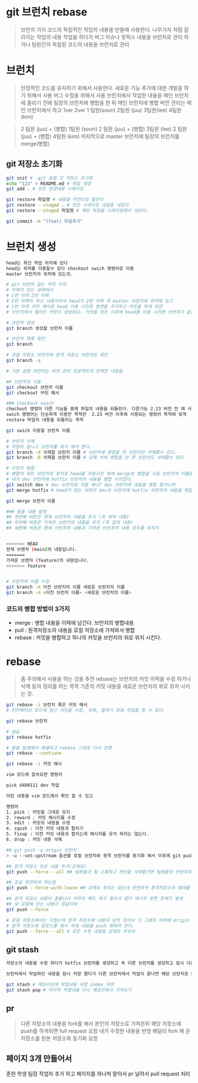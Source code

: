 # git 브런치 rebase

> 브런치 가지
> 코드의 독립적인 작업의 내용을 만들때 사용한다.
> 나무가지 처럼 갈라지는 작업의 내용
> 작업을 하다가 버그 이슈나 핫픽스 내용을 브런치로 관리 하거나 팀원간의 독립된 코드의 내용을 브런치로 관리

# 브런치
> 안정적인 코드를 유지하기 위해서 사용한다.
> 새로운 기능 추가에 대한 개발을 하기 위해서 사용
> 버그 수정을 위해서 사용
> 브런치에서 작업한 내용을 메인 브런치에 올리기 전에 팀장의 브런치에 병합을 한 뒤 메인 브런치에 병합
> 버전 관리는 메인 브런치에서 하고 1ver 2ver
> 1 팀원(soon) 2팀원 (juu) 3팀원(lee) 4팀원(kim)

> 2 팀원 (juu) + (병합) 1팀원 (soon)
> 2 팀원 (juu) + (병합) 3팀원 (lee)
> 2 팀원 (juu) + (병합) 4팀원 (kim)
> 마지막으로 master 브런치에 팀장의 브런치를 merge(병합)

## git 저장소 초기화 
```sh
git init # .git 로컬 깃 저장소 초기화
echo "123" > README.md # 파일 생성
git add . # 모든 변경내용 스테이징

git restore 파일명 # 내용을 이전으로 돌린다
git restore --staged . # 모든 스테이징 내용을 내린다.
git restore --staged 파일명 # 해당 파일을 스테이징에서 내린다.

git commit -m "[feat] 파일추가"
```

# 브런치 생성
```sh
head는 최신 작업 위치해 있다
head는 위치를 이동할수 있다 checkout swich 명령어로 이동
master 브런치의 위치에 있는것.

# git 브런치 없는 커밋 주의
# 이력이 있는 상태에서
# 1번 이력 2번 이력
# 2번 이력이 최신 내용이라서 head가 2번 이력 즉 master 브런치에 위치해 있고
# 1번 이력 커밋 해시로 head 이동 시킨후 변경을 추가하고 커밋을 하게 되면
# 브런치에서 떨어진 커밋이 생성된다. 커밋을 만든 이후에 head를 이동 시키면 브런치가 없는 커밋은 사라진다. 

# 브런치 생성
git branch 생성할 브런치 이름

# 브런치 목록 확인
git branch

# 로컬 저장소 브런치와 원격 저장소 브런치도 확인
git branch -a

# 기본 설정 브런치는 버전 관리 프로젝트의 완벽한 내용을

## 브런치의 이동
git checkout 브런치 이름
git checkout 커밋 해시

### checkout swich 
chechout 명령어 다른 기능들 중에 파일의 내용을 되돌린다. 다른기능 2.23 버전 전 에 사용했던 명령어
swich 명령어는 단순하게 이동만 목적만  2.23 버전 이후에 사용되는 명령어 목적에 맞게
restore 파일의 내용을 되돌리는 목적

git swich 이동할 브런치 이름

# 브런치 삭제
# 작업이 끝나고 브런치를 제거 해야 한다.
git branch -d 삭제할 브런치 이름 # 브런치에 병합을 한 브런치만 삭제할수 있다.
git branch -D 삭제할 브런치 이름 # 강제 삭제 병합을 안 한 브런치도 삭제할수 있다.

# 브런치 병합
# 병합이 되는 브런치의 위치로 head를 이동시킨 후에 merge로 병합을 시킬 브런치의 이름을 작성해서 내용을 가져온다
# 내가 dev 브런치에 hotfix 브런치의 내용을 병합 시키겠다.
git switch dev # dev 브런치로 이동 왜냐? dev 브런치에 내용을 병합 할거니까
git merge hotfix # head가 있는 브런치 dev의 브런치에 hotfix 브런치의 내용을 병합한다. 병합한 커밋 내용을 작성하면서 병합한다.

git merge 브런치 이름

### 충돌 내용 발생
## 첫번째 버튼은 현재 브런치의 내용을 유지 (즉 위의 내용)
## 두번째 버튼은 가져온 브런치의 내용을 유지 (즉 밑의 내용)
## 세번째 버튼은 현재 브런치의 내용과 가져온 브런치의 내용 모두를 유지지


<<<<<<< HEAD
현재 브랜치 (main)의 내용입니다.
=======
가져온 브랜치 (feature)의 내용입니다.
>>>>>>> feature


# 브런치의 이름 수정
git branch -m 이전 브런치의 이름 새로운 브런치의 이름
git branch -m <이전 브런치 이름> <새로운 브런치의 이름>

```

### 코드의 병합 방법이 3가지
- merge : 병합 내용을 이력에 남긴다. 브런치의 병합내용
- pull : 원격저장소의 내용을 로컬 저장소에 가져와서 병합
- rebase : 커밋을 병합하고 하나의 커밋을 브런치의 위로 위치 시킨다.

# rebase 
> 좀 주의해서 사용을 하는 것을 추천
> rebase는 브런치의 커밋 이력을 수정 하거나 삭제 등의 정리를 하는 목적 기존의 커밋 내용을 새로운 브런치의 위로 위치 시키는 것. 

```sh
git rebase -i 브런치 혹은 커밋 해서
# 인터렉티브 모드에 접근 커밋을 수정, 삭제, 합치기 등등 작업을 할 수 있다.

git rebase 브런치

# 실습
git rebase hotfix

# 충돌 발생해서 해결하고 rebase 그대로 다시 진행
git rebase --contiune

git rebase -i 커밋 해시

vim 모드에 접속되면 명령어

pick d480111 dev 작업

이런 내용을 vim 모드에서 확인 할 수 있고

명령어
1. pick : 커밋을 그대로 유지
2. reward : 커밋 메시지를 수정
3. edit : 커밋의 내용을 수정
4. sqush : 이전 커밋 내용과 합치기
5. fixup : 이전 커밋 내용과 합치는데 메시지를 유지 하지는 않는다.
6. drop : 커밋 내용 삭제

## git push -u origin 브런치
> -u --set-upstream 옵션을 로컬 브런치와 원격 브런치를 동기화 해서 이후에 git push 이랑 git pull을 할때 자동으로 원격 브런치를 추적한다.

## 원격 저장소 모든 내용 추가(강제로)
git push --force --all ## 팀원들과 잘 소통하고 커밋을 삭제할거면 팀원들의 브런치의 내용도 한번 모두 pull 받고 

## 조금 안전하게 하는법
git push --force-with-lease ## 강제로 푸쉬는 맞는데 안전하게 원격저장소의 형태를 확인하고 충돌 방지로 안전하게 업로드

## 원격 저장소 내용이 충돌나서 아무리 해도 복구 할수가 없다 예기치 못한 문제가 발생
## 내 로컬에 있는 내용이 정답이야
git push --force

# 로컬 저장소에서는 지웠는데 원격 저장소에 내용이 남아 있어서 깃 그래프 이력에 origin 저장소의 이력이 보이는것.
# 원격 저장소에 업로드를 해서 삭제 내용을 push 해줘야 한다.
git push --force --all # 모든 수정 내용을 강제로 푸쉬쉬
```

## git stash
```sh
저장소의 내용을 수정 하다가 hotfix 브런치를 생성하고 즉 다른 브런치를 생성하고 잠시 다른 브런치로 이동해서 작업을 해야하는 경우

브런치에서 작업하던 내용을 잠시 저장 했다가 다른 브런치에서 작업이 끝나면 해당 브런치로 돌아와서 이어서 작업 진행 가능

git stash # 메모리상에 작업내용 저장 index 저장
git stash pop # 마지막 작업내용 다시 메모리에서 가져오기
```

## pr
> 다른 저장소의 내용을 fork를 해서 본인의 저장소로 가져온뒤
> 해당 저장소에 push를 하게되면 full request 요청 내가 수정한 내용을 반영 해달라
> fork 해 온 저장소를 원본 저장소와 동기화 요청

## 페이지 3개 만들어서
준헌 학생 팀장 작업자 추가 하고
페이지를 하나씩 맡아서
pr 날려서 pull request 처리